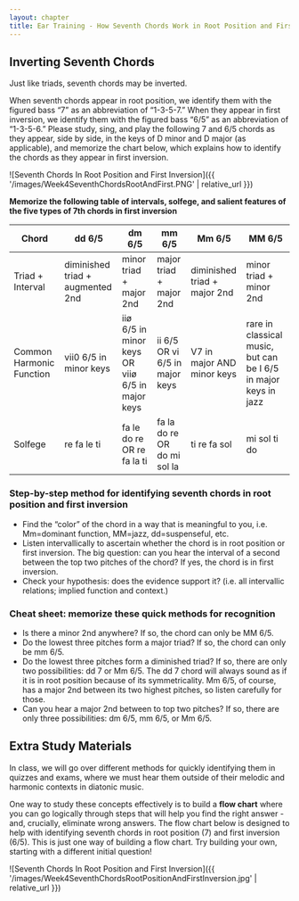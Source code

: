 ```yaml
---
layout: chapter
title: Ear Training - How Seventh Chords Work in Root Position and First Inversion
---
```


## Inverting Seventh Chords

Just like triads, seventh chords may be inverted. 

When seventh chords appear in root position, we identify them with the figured bass “7” as an abbreviation of “1-3-5-7.” When they appear in first inversion, we identify them with the figured bass “6/5” as an abbreviation of “1-3-5-6.” Please study, sing, and play the following 7 and 6/5 chords as they appear, side by side, in the keys of D minor and D major (as applicable), and memorize the chart below, which explains how to identify the chords as they appear in first inversion.

![Seventh Chords In Root Position and First Inversion]({{ '/images/Week4SeventhChordsRootAndFirst.PNG' | relative_url }})

**Memorize the following table of intervals, solfege, and salient features of the five types of 7th chords in first inversion**

Chord   |   dd 6/5   |   dm 6/5   |   mm 6/5   |   Mm 6/5   |   MM 6/5   
---   |   ---   |   ---   |   ---   |   ---   |   ---   
Triad + Interval   |   diminished triad + augmented 2nd   |   minor triad + major 2nd   |   major triad + major 2nd   |   diminished triad + major 2nd   |   minor triad + minor 2nd   
Common Harmonic Function   |   vii0 6/5 in minor keys   |   iiø 6/5 in minor keys OR viiø 6/5 in major keys   |   ii 6/5 OR vi 6/5 in major keys   |   V7 in major AND minor keys   |   rare in classical music, but can be I 6/5 in major keys in jazz   
Solfege   |   re fa le ti   |   fa le do re OR re fa la ti   |   fa la do re OR do mi sol la   |   ti re fa sol   |   mi sol ti do   

### Step-by-step method for identifying seventh chords in root position and first inversion

- Find the “color” of the chord in a way that is meaningful to you, i.e. Mm=dominant function, MM=jazz, dd=suspenseful, etc.
- Listen intervallically to ascertain whether the chord is in root position or first inversion. The big question: can you hear the interval of a second between the top two pitches of the chord? If yes, the chord is in first inversion.
- Check your hypothesis: does the evidence support it? (i.e. all intervallic relations; implied function and context.)

### Cheat sheet: memorize these quick methods for recognition

- Is there a minor 2nd anywhere? If so, the chord can only be MM 6/5.
- Do the lowest three pitches form a major triad? If so, the chord can only be mm 6/5. 
- Do the lowest three pitches form a diminished triad? If so, there are only two possibilities: dd 7 or Mm 6/5. The dd 7 chord will always sound as if it is in root position because of its symmetricality. Mm 6/5, of course, has a major 2nd between its two highest pitches, so listen carefully for those.
- Can you hear a major 2nd between to top two pitches? If so, there are only three possibilities: dm 6/5, mm 6/5, or Mm 6/5.

## Extra Study Materials

In class, we will go over different methods for quickly identifying them in quizzes and exams, where we must hear them outside of their melodic and harmonic contexts in diatonic music. 

One way to study these concepts effectively is to build a **flow chart** where you can go logically through steps that will help you find the right answer - and, crucially, eliminate wrong answers. The flow chart below is designed to help with identifying seventh chords in root position (7) and first inversion (6/5). This is just one way of building a flow chart. Try building your own, starting with a different initial question!

![Seventh Chords In Root Position and First Inversion]({{ '/images/Week4SeventhChordsRootPositionAndFirstInversion.jpg' | relative_url }})


